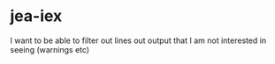 # jea-iex
I want to be able to filter out lines out output that I am not interested in seeing (warnings etc)

